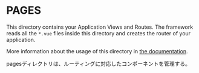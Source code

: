 # PAGES

This directory contains your Application Views and Routes.
The framework reads all the `*.vue` files inside this directory and creates the router of your application.

More information about the usage of this directory in [the documentation](https://nuxtjs.org/guide/routing).

pagesディレクトリは、ルーティングに対応したコンポーネントを管理する。
